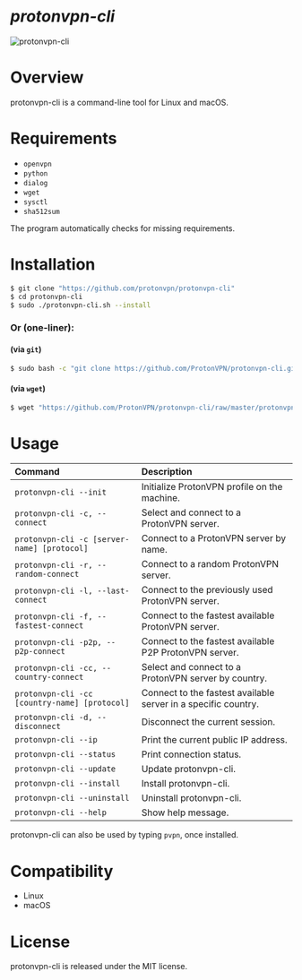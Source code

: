 *protonvpn-cli*
================

![protonvpn-cli](https://i.imgur.com/tDrwkX5l.png)

# Overview #
protonvpn-cli is a command-line tool for Linux and macOS.

# Requirements #

* `openvpn`
* `python`
* `dialog`
* `wget`
* `sysctl`
* `sha512sum`

The program automatically checks for missing requirements.


# Installation #

```bash
$ git clone "https://github.com/protonvpn/protonvpn-cli"
$ cd protonvpn-cli
$ sudo ./protonvpn-cli.sh --install
```

### Or (one-liner): ###

#### (via `git`) ####

```bash
$ sudo bash -c "git clone https://github.com/ProtonVPN/protonvpn-cli.git && ./protonvpn-cli/protonvpn-cli.sh --install"
```
#### (via `wget`) ####
```bash
$ wget "https://github.com/ProtonVPN/protonvpn-cli/raw/master/protonvpn-cli.sh" -O "protonvpn-cli.sh" && sudo bash protonvpn-cli.sh --install
```


# Usage #

| **Command**                                   | **Description**                                                |
| :-------------------------------------------- | :------------------------------------------------------------- |
| `protonvpn-cli --init`                        | Initialize ProtonVPN profile on the machine.                   |
| `protonvpn-cli -c, --connect`                 | Select and connect to a ProtonVPN server.                      |
| `protonvpn-cli -c [server-name] [protocol]`   | Connect to a ProtonVPN server by name.                         |
| `protonvpn-cli -r, --random-connect`          | Connect to a random ProtonVPN server.                          |
| `protonvpn-cli -l, --last-connect`            | Connect to the previously used ProtonVPN server.               |
| `protonvpn-cli -f, --fastest-connect`         | Connect to the fastest available ProtonVPN server.             |
| `protonvpn-cli -p2p, --p2p-connect`           | Connect to the fastest available P2P ProtonVPN server.         |
| `protonvpn-cli -cc, --country-connect`        | Select and connect to a ProtonVPN server by country.           |
| `protonvpn-cli -cc [country-name] [protocol]` | Connect to the fastest available server in a specific country. |
| `protonvpn-cli -d, --disconnect`              | Disconnect the current session.                                |
| `protonvpn-cli --ip`                          | Print the current public IP address.                           |
| `protonvpn-cli --status`                      | Print connection status.                                       |
| `protonvpn-cli --update`                      | Update protonvpn-cli.                                          |
| `protonvpn-cli --install`                     | Install protonvpn-cli.                                         |
| `protonvpn-cli --uninstall`                   | Uninstall protonvpn-cli.                                       |
| `protonvpn-cli --help`                        | Show help message.                                             |


protonvpn-cli can also be used by typing `pvpn`, once installed.


# Compatibility #
* Linux
* macOS

# License #

protonvpn-cli is released under the MIT license.
